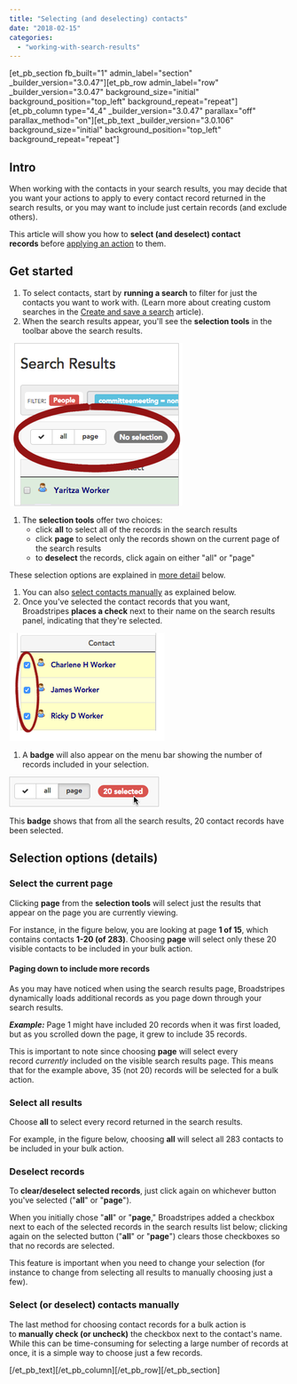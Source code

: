 ```yaml
---
title: "Selecting (and deselecting) contacts"
date: "2018-02-15"
categories: 
  - "working-with-search-results"
---
```


\[et\_pb\_section fb\_built="1" admin\_label="section" \_builder\_version="3.0.47"\]\[et\_pb\_row admin\_label="row" \_builder\_version="3.0.47" background\_size="initial" background\_position="top\_left" background\_repeat="repeat"\]\[et\_pb\_column type="4\_4" \_builder\_version="3.0.47" parallax="off" parallax\_method="on"\]\[et\_pb\_text \_builder\_version="3.0.106" background\_size="initial" background\_position="top\_left" background\_repeat="repeat"\]

## Intro

When working with the contacts in your search results, you may decide that you want your actions to apply to every contact record returned in the search results, or you may want to include just certain records (and exclude others).

This article will show you how to **select (and deselect) contact records** before [applying an action](../bulk-actions/) to them.

## Get started

1. To select contacts, start by **running a search** to filter for just the contacts you want to work with. (Learn more about creating custom searches in the [Create and save a search](../../customize/create-and-save-a-search/) article).
2. When the search results appear, you'll see the **selection tools** in the toolbar above the search results.

[![](images/f0d7716-SelectTools.png)](../../../../wp-content/uploads/2018/02/f0d7716-SelectTools.png)

1. The **selection tools** offer two choices:
    - click **all** to select all of the records in the search results
    - click **page** to select only the records shown on the current page of the search results
    - to **deselect** the records, click again on either "all" or "page"

These selection options are explained in [more detail](../../../../undefined/help-articles/using-broadstripes/working-with-search-results/selecting-deselecting-contacts#section-select-the-current-page) below.

1. You can also [select contacts manually](#ftoc-heading-5) as explained below.
2. Once you've selected the contact records that you want, Broadstripes **places a check** next to their name on the search results panel, indicating that they're selected.

[![](images/fdcb578-SearchResSelectionCheck2.png)](../../../../wp-content/uploads/2018/02/fdcb578-SearchResSelectionCheck2.png)

1. A **badge** will also appear on the menu bar showing the number of records included in your selection.

[![This **badge** shows that from all the search results, 20 contact records have been selected.](images/168d975-SelectBadge.png)](../../../../wp-content/uploads/2018/02/168d975-SelectBadge.png)

This **badge** shows that from all the search results, 20 contact records have been selected.

## Selection options (details)

### Select the current page

Clicking **page** from the **selection tools** will select just the results that appear on the page you are currently viewing.

For instance, in the figure below, you are looking at page **1 of 15**, which contains contacts **1-20 (of 283)**. Choosing **page** will select only these 20 visible contacts to be included in your bulk action.

#### Paging down to include more records

As you may have noticed when using the search results page, Broadstripes dynamically loads additional records as you page down through your search results.

**_Example:_** Page 1 might have included 20 records when it was first loaded, but as you scrolled down the page, it grew to include 35 records.

This is important to note since choosing **page** will select every record _currently_ included on the visible search results page. This means that for the example above, 35 (not 20) records will be selected for a bulk action.

### Select all results

Choose **all** to select every record returned in the search results.

For example, in the figure below, choosing **all** will select all 283 contacts to be included in your bulk action.

### Deselect records

To **clear/deselect selected records**, just click again on whichever button you've selected ("**all**" or "**page**").

When you initially chose "**all**" or "**page**," Broadstripes added a checkbox next to each of the selected records in the search results list below; clicking again on the selected button ("**all**" or "**page**") clears those checkboxes so that no records are selected.

This feature is important when you need to change your selection (for instance to change from selecting all results to manually choosing just a few).

### Select (or deselect) contacts manually

The last method for choosing contact records for a bulk action is to **manually check (or uncheck)** the checkbox next to the contact's name. While this can be time-consuming for selecting a large number of records at once, it is a simple way to choose just a few records.

\[/et\_pb\_text\]\[/et\_pb\_column\]\[/et\_pb\_row\]\[/et\_pb\_section\]
